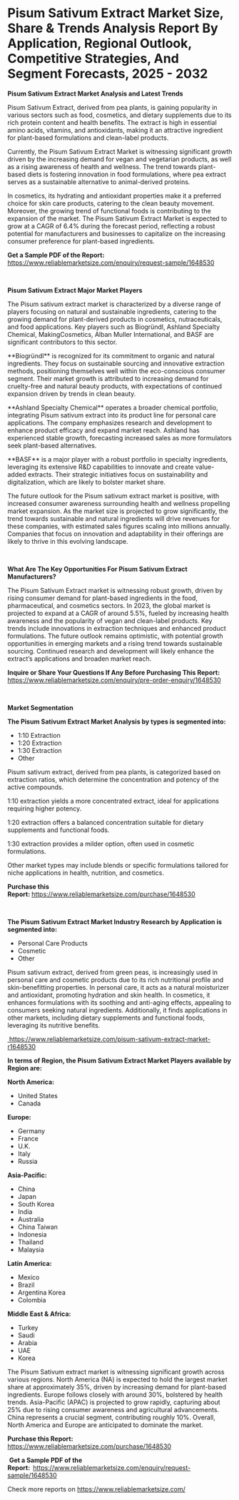 <p><h1>Pisum Sativum Extract Market Size, Share & Trends Analysis Report By Application, Regional Outlook, Competitive Strategies, And Segment Forecasts, 2025 - 2032</h1></p><p><strong>Pisum Sativum Extract Market Analysis and Latest Trends</strong></p>
<p><p>Pisum Sativum Extract, derived from pea plants, is gaining popularity in various sectors such as food, cosmetics, and dietary supplements due to its rich protein content and health benefits. The extract is high in essential amino acids, vitamins, and antioxidants, making it an attractive ingredient for plant-based formulations and clean-label products. </p><p>Currently, the Pisum Sativum Extract Market is witnessing significant growth driven by the increasing demand for vegan and vegetarian products, as well as a rising awareness of health and wellness. The trend towards plant-based diets is fostering innovation in food formulations, where pea extract serves as a sustainable alternative to animal-derived proteins. </p><p>In cosmetics, its hydrating and antioxidant properties make it a preferred choice for skin care products, catering to the clean beauty movement. Moreover, the growing trend of functional foods is contributing to the expansion of the market. The Pisum Sativum Extract Market is expected to grow at a CAGR of 6.4% during the forecast period, reflecting a robust potential for manufacturers and businesses to capitalize on the increasing consumer preference for plant-based ingredients.</p></p>
<p><strong>Get a Sample PDF of the Report:&nbsp;</strong> <a href="https://www.reliablemarketsize.com/enquiry/request-sample/1648530?utm_campaign=2038&utm_medium=2&utm_source=Github&utm_content=ia&utm_term=14022025&utm_id=pisum-sativum-extract">https://www.reliablemarketsize.com/enquiry/request-sample/1648530</a></p>
<p>&nbsp;</p>
<p><strong>Pisum Sativum Extract Major Market Players</strong></p>
<p><p>The Pisum sativum extract market is characterized by a diverse range of players focusing on natural and sustainable ingredients, catering to the growing demand for plant-derived products in cosmetics, nutraceuticals, and food applications. Key players such as Biogründl, Ashland Specialty Chemical, MakingCosmetics, Alban Muller International, and BASF are significant contributors to this sector.</p><p>**Biogründl** is recognized for its commitment to organic and natural ingredients. They focus on sustainable sourcing and innovative extraction methods, positioning themselves well within the eco-conscious consumer segment. Their market growth is attributed to increasing demand for cruelty-free and natural beauty products, with expectations of continued expansion driven by trends in clean beauty.</p><p>**Ashland Specialty Chemical** operates a broader chemical portfolio, integrating Pisum sativum extract into its product line for personal care applications. The company emphasizes research and development to enhance product efficacy and expand market reach. Ashland has experienced stable growth, forecasting increased sales as more formulators seek plant-based alternatives.</p><p>**BASF** is a major player with a robust portfolio in specialty ingredients, leveraging its extensive R&D capabilities to innovate and create value-added extracts. Their strategic initiatives focus on sustainability and digitalization, which are likely to bolster market share.</p><p>The future outlook for the Pisum sativum extract market is positive, with increased consumer awareness surrounding health and wellness propelling market expansion. As the market size is projected to grow significantly, the trend towards sustainable and natural ingredients will drive revenues for these companies, with estimated sales figures scaling into millions annually. Companies that focus on innovation and adaptability in their offerings are likely to thrive in this evolving landscape.</p></p>
<p>&nbsp;</p>
<p><strong>What Are The Key Opportunities For Pisum Sativum Extract Manufacturers?</strong></p>
<p><p>The Pisum Sativum Extract market is witnessing robust growth, driven by rising consumer demand for plant-based ingredients in the food, pharmaceutical, and cosmetics sectors. In 2023, the global market is projected to expand at a CAGR of around 5.5%, fueled by increasing health awareness and the popularity of vegan and clean-label products. Key trends include innovations in extraction techniques and enhanced product formulations. The future outlook remains optimistic, with potential growth opportunities in emerging markets and a rising trend towards sustainable sourcing. Continued research and development will likely enhance the extract’s applications and broaden market reach.</p></p>
<p><strong>Inquire or Share Your Questions If Any Before Purchasing This Report:</strong> <a href="https://www.reliablemarketsize.com/enquiry/pre-order-enquiry/1648530?utm_campaign=2038&utm_medium=2&utm_source=Github&utm_content=ia&utm_term=14022025&utm_id=pisum-sativum-extract">https://www.reliablemarketsize.com/enquiry/pre-order-enquiry/1648530</a></p>
<p>&nbsp;</p>
<p><strong>Market Segmentation</strong></p>
<p><strong>The Pisum Sativum Extract Market Analysis by types is segmented into:</strong></p>
<p><ul><li>1:10 Extraction</li><li>1:20 Extraction</li><li>1:30 Extraction</li><li>Other</li></ul></p>
<p><p>Pisum sativum extract, derived from pea plants, is categorized based on extraction ratios, which determine the concentration and potency of the active compounds. </p><p>1:10 extraction yields a more concentrated extract, ideal for applications requiring higher potency. </p><p>1:20 extraction offers a balanced concentration suitable for dietary supplements and functional foods. </p><p>1:30 extraction provides a milder option, often used in cosmetic formulations. </p><p>Other market types may include blends or specific formulations tailored for niche applications in health, nutrition, and cosmetics.</p></p>
<p><strong>Purchase this Report:&nbsp;</strong><a href="https://www.reliablemarketsize.com/purchase/1648530?utm_campaign=2038&utm_medium=2&utm_source=Github&utm_content=ia&utm_term=14022025&utm_id=pisum-sativum-extract">https://www.reliablemarketsize.com/purchase/1648530</a></p>
<p>&nbsp;</p>
<p><strong>The Pisum Sativum Extract Market Industry Research by Application is segmented into:</strong></p>
<p><ul><li>Personal Care Products</li><li>Cosmetic</li><li>Other</li></ul></p>
<p><p>Pisum sativum extract, derived from green peas, is increasingly used in personal care and cosmetic products due to its rich nutritional profile and skin-benefitting properties. In personal care, it acts as a natural moisturizer and antioxidant, promoting hydration and skin health. In cosmetics, it enhances formulations with its soothing and anti-aging effects, appealing to consumers seeking natural ingredients. Additionally, it finds applications in other markets, including dietary supplements and functional foods, leveraging its nutritive benefits.</p></p>
<p><a href="https://www.reliablemarketsize.com/pisum-sativum-extract-market-r1648530?utm_campaign=2038&utm_medium=2&utm_source=Github&utm_content=ia&utm_term=14022025&utm_id=pisum-sativum-extract">&nbsp;https://www.reliablemarketsize.com/pisum-sativum-extract-market-r1648530</a></p>
<p><strong>In terms of Region, the Pisum Sativum Extract Market Players available by Region are:</strong></p>
<p>
    <p> <strong> North America: </strong>
        <ul>
            <li>United States</li>
            <li>Canada</li>
        </ul>
        </p> 
    <p> <strong> Europe: </strong>
        <ul>
            <li>Germany</li>
            <li>France</li>
            <li>U.K.</li>
            <li>Italy</li>
            <li>Russia</li>
        </ul>
        </p> 
    <p> <strong> Asia-Pacific: </strong>
        <ul>
            <li>China</li>
            <li>Japan</li>
            <li>South Korea</li>
            <li>India</li>
            <li>Australia</li>
            <li>China Taiwan</li>
            <li>Indonesia</li>
            <li>Thailand</li>
            <li>Malaysia</li>
        </ul>
        </p> 
    <p> <strong> Latin America: </strong>
        <ul>
            <li>Mexico</li>
            <li>Brazil</li>
            <li>Argentina Korea</li>
            <li>Colombia</li>
        </ul>
        </p> 
    <p> <strong> Middle East & Africa: </strong>
        <ul>
            <li>Turkey</li>
            <li>Saudi</li>
            <li>Arabia</li>
            <li>UAE</li>
            <li>Korea</li>
        </ul>
    </p>
    </p>
<p><p>The Pisum Sativum extract market is witnessing significant growth across various regions. North America (NA) is expected to hold the largest market share at approximately 35%, driven by increasing demand for plant-based ingredients. Europe follows closely with around 30%, bolstered by health trends. Asia-Pacific (APAC) is projected to grow rapidly, capturing about 25% due to rising consumer awareness and agricultural advancements. China represents a crucial segment, contributing roughly 10%. Overall, North America and Europe are anticipated to dominate the market.</p></p>
<p><strong>Purchase this Report: </strong><a href="https://www.reliablemarketsize.com/purchase/1648530?utm_campaign=2038&utm_medium=2&utm_source=Github&utm_content=ia&utm_term=14022025&utm_id=pisum-sativum-extract">https://www.reliablemarketsize.com/purchase/1648530</a></p>
<p>&nbsp;<strong>Get a Sample PDF of the Report:&nbsp;&nbsp;</strong><a href="https://www.reliablemarketsize.com/enquiry/request-sample/1648530?utm_campaign=2038&utm_medium=2&utm_source=Github&utm_content=ia&utm_term=14022025&utm_id=pisum-sativum-extract">https://www.reliablemarketsize.com/enquiry/request-sample/1648530</a></p>
<p><strong></strong></p>
<p>Check more reports on <a href="https://www.reliablemarketsize.com/?utm_campaign=2038&utm_medium=2&utm_source=Github&utm_content=ia&utm_term=14022025&utm_id=pisum-sativum-extract">https://www.reliablemarketsize.com/</a></p>